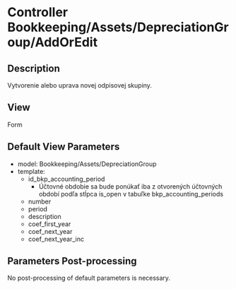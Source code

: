 # Controller Bookkeeping/Assets/DepreciationGroup/AddOrEdit

## Description

Vytvorenie alebo uprava novej odpisovej skupiny.

## View

Form

## Default View Parameters

* model: Bookkeeping/Assets/DepreciationGroup
* template:
  * id_bkp_accounting_period
    * Účtovné obdobie sa bude ponúkať iba z otvorených účtovných období podľa stĺpca is_open v tabuľke bkp_accounting_periods
  * number
  * period
  * description
  * coef_first_year
  * coef_next_year
  * coef_next_year_inc

## Parameters Post-processing

No post-processing of default parameters is necessary.
